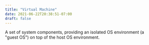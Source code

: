 ```yaml
---
title: "Virtual Machine"
date: 2021-06-22T20:38:51-07:00
draft: false
---
```


A set of system components, providing an isolated OS environment (a "guest OS") on top of the host OS environment.
